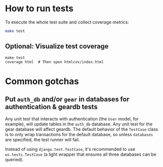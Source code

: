 # How to run tests

To execute the whole test suite and collect coverage metrics:

```bash
make test
```

## Optional: Visualize test coverage
```
make test
coverage html  # Then open htmlcov/index.html
```

# Common gotchas
## Put `auth_db` and/or `gear` in databases for authentication & geardb tests
Any unit test that interacts with authentication (the `User` model, for example), will
update tables in the `auth_db` database. Any unit test for the gear database will affect
geardb. The default behavior of the `TestCase` class is to only wrap transactions for
the default database, so unless `databases` are specified, the test runner will fail.

Instead of using `django.test.TestCase`, it's recommended to use `ws.tests.TestCase`
(a light wrapper that ensures all three databases can be queried).

